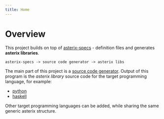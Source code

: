 ```yaml
---
title: Home
---
```


# Overview

This project builds on top of
[asterix-specs](https://zoranbosnjak.github.io/asterix-specs/) - definition files
and generates **asterix libraries**.

```
asterix-specs -> source code generator -> asterix libs
```

The main part of this project is a
[source code generator](https://github.com/zoranbosnjak/comet/tree/master/code-generator).
Output of this program is the *asterix library* source code for the target programming
language, for example:

- [python](python.html)
- [haskell](haskell.html)

Other target programming languages can be added, while sharing the same
generic asterix structure.

